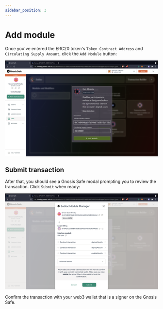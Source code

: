 ```yaml
---
sidebar_position: 3
---
```


# Add module

Once you've entered the ERC20 token's `Token Contract Address` and `Circulating Supply Amount`, click the `Add Module` button:

![Add Module](/img/tutorial/exit_3.png)

## Submit transaction

After that, you should see a Gnosis Safe modal prompting you to review the transaction. Click `Submit` when ready:

![Submit](/img/tutorial/exit_4.png)

Confirm the transaction with your web3 wallet that is a signer on the Gnosis Safe.